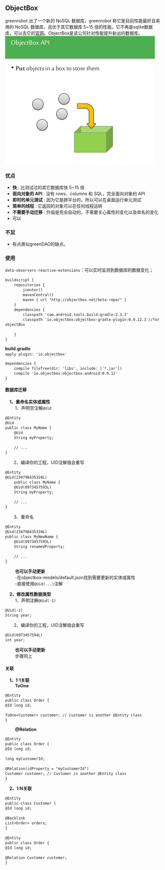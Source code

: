 ## ObjectBox 
greenrobot 出了一个新的 NoSQL 数据库，greenrobot 称它是目前性能最好且易用的 NoSQL 数据库，且优于其它数据库 5~15 倍的性能。它不再是sqlite数据库，可以去它的[官网](http://objectbox.io/)。ObjectBox是该公司针对性能提升新出的数据库。  
![](img/img1.png)

### 优点
- **快** : 比测试过的其它数据库快 5~15 倍
- **面向对象的 API** : 没有 rows、columns 和 SQL，完全面向对象的 API
- **即时的单元测试** : 因为它是跨平台的，所以可以在桌面运行单元测试
- **简单的线程** : 它返回的对象可以在任何线程运转
- **不需要手动迁移** : 升级是完全自动的，不需要关心属性的变化以及命名的变化
- 可以

### 不足
- 有点类似greenDAO的缺点。

### 使用
`data-observers-reactive-extensions`：可以实时监测到数据库的数据变化；  

    buildscript {
		repositories {
        	jcenter()
        	mavenCentral()
        	maven { url "http://objectbox.net/beta-repo/" }
    	}
    	dependencies {
        	classpath 'com.android.tools.build:gradle:2.3.3'
        	classpath 'io.objectbox:objectbox-gradle-plugin:0.9.12.1'//for objectBox

    	}
	}

**build.gradle**  
`apply plugin: 'io.objectbox'`  

	dependencies {
    	compile fileTree(dir: 'libs', include: ['*.jar'])
    	compile 'io.objectbox:objectbox-android:0.9.12'
	}
  
#### 数据库迁移  
&emsp;**1、重命名实体或属性**  
&emsp;&emsp; 1、声明空注解`@Uid`

    @Entity
    @Uid
    public class MyName {
    	@Uid
    	String myProperty;
     
    	// ...
    }  
  
&emsp;&emsp;2、编译你的工程，UID注解值会重写  
  
    @Entity
    @Uid(234798435324L)
    	public class MyName {
    	@Uid(8973457593L)
    	String myProperty;
     
    	// ...
    }
    
&emsp;&emsp;3、重命名  
  
    @Entity
    @Uid(234798435324L)
    public class MyNewName {
    	@Uid(8973457593L)
    	String renamedProperty;
     
    	// ...
    }  
  
&emsp;&emsp; **也可以手动更新**  
&emsp;&emsp; -在objectbox-models/default.json找到需要更新的实体或属性  
&emsp;&emsp; -直接使用`@Uid(...)`注解	
  
&emsp;**2、修改属性数据类型**  
&emsp;&emsp; 1、声明注解`@Uid(-1)`  
  
    @Uid(-1)
    String year;  
  
&emsp;&emsp;2、编译你的工程，UID注解值会重写  
  
    @Uid(8973457594L)
    int year;  
  
&emsp;&emsp; **也可以手动更新**  
&emsp;&emsp; 步骤同上

#### 关联  
&emsp;**1、1:1关联**  
&emsp;&emsp; **ToOne<Target>**

    @Entity
    public class Order {
    @Id long id;
     
    ToOne<Customer> customer; // Customer is another @Entity class
    }
  
&emsp;&emsp; **@Relation**  
  
    @Entity
    public class Order {
    @Id long id;

	long myCustomerId;
     
    @Relation(idProperty = "myCustomerId")
    Customer customer; // Customer is another @Entity class
    }  
  
&emsp;**2、1:N关联**  
  
    @Entity
    public class Customer {
    @Id long id;
     
    @Backlink
    List<Order> orders;
    }
     
    @Entity
    public class Order {
    @Id long id;
     
    @Relation Customer customer;
    }
